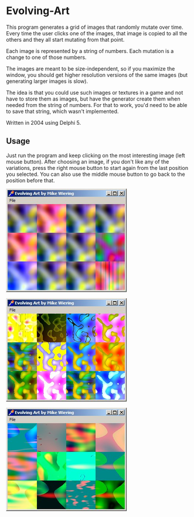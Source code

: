 # Evolving-Art

This program generates a grid of images that randomly mutate over time. 
Every time the user clicks one of the images, that image is copied to all the others and they all start mutating from that point.

Each image is represented by a string of numbers. Each mutation is a change to one of those numbers. 

The images are meant to be size-independent, so if you maximize the window, you should get higher resolution versions of the same images (but generating larger images is slow).

The idea is that you could use such images or textures in a game and not have to store them as images, but have the generator create them when needed from the string of numbers. For that to work, you'd need to be able to save that string, which wasn't implemented.

Written in 2004 using Delphi 5.

## Usage

Just run the program and keep clicking on the most interesting image (left mouse button).
After choosing an image, if you don't like any of the variations, press the right mouse button to start again from the last position you selected. You can also use the middle mouse button to go back to the position before that.

![screenshot1](https://github.com/Wiering/Evolving-Art/blob/master/screenshots/ea1.jpg?raw=true)

![screenshot1](https://github.com/Wiering/Evolving-Art/blob/master/screenshots/ea2.jpg?raw=true)

![screenshot1](https://github.com/Wiering/Evolving-Art/blob/master/screenshots/ea3.jpg?raw=true)

